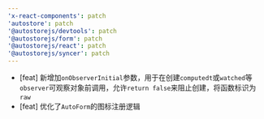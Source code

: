 ```yaml
---
'x-react-components': patch
'autostore': patch
'@autostorejs/devtools': patch
'@autostorejs/form': patch
'@autostorejs/react': patch
'@autostorejs/syncer': patch
---
```


-   [feat] 新增加`onObserverInitial`参数，用于在创建`computedt`或`watched`等`observer`可观察对象前调用，允许`return false`来阻止创建，将函数标识为`raw`
-   [feat] 优化了`AutoForm`的图标注册逻辑
